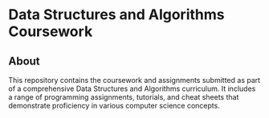 # Data Structures and Algorithms Coursework

## About

This repository contains the coursework and assignments submitted as part of a comprehensive Data Structures and Algorithms curriculum. It includes a range of programming assignments, tutorials, and cheat sheets that demonstrate proficiency in various computer science concepts.
